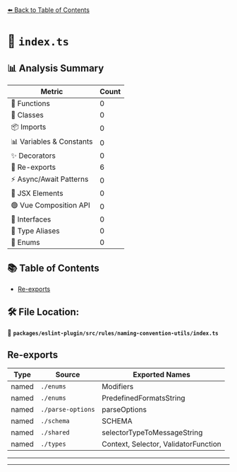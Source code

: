 [⬅️ Back to Table of Contents](../../../../../index.md)

# 📄 `index.ts`

## 📊 Analysis Summary

| Metric | Count |
|--------|-------|
| 🔧 Functions | 0 |
| 🧱 Classes | 0 |
| 📦 Imports | 0 |
| 📊 Variables & Constants | 0 |
| ✨ Decorators | 0 |
| 🔄 Re-exports | 6 |
| ⚡ Async/Await Patterns | 0 |
| 💠 JSX Elements | 0 |
| 🟢 Vue Composition API | 0 |
| 📐 Interfaces | 0 |
| 📑 Type Aliases | 0 |
| 🎯 Enums | 0 |

## 📚 Table of Contents

- [Re-exports](#re-exports)

## 🛠️ File Location:
📂 **`packages/eslint-plugin/src/rules/naming-convention-utils/index.ts`**

## Re-exports

| Type | Source | Exported Names |
|------|--------|----------------|
| named | `./enums` | Modifiers |
| named | `./enums` | PredefinedFormatsString |
| named | `./parse-options` | parseOptions |
| named | `./schema` | SCHEMA |
| named | `./shared` | selectorTypeToMessageString |
| named | `./types` | Context, Selector, ValidatorFunction |


---


---